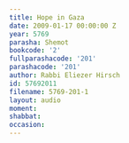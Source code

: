```yaml
---
title: Hope in Gaza
date: 2009-01-17 00:00:00 Z
year: 5769
parasha: Shemot
bookcode: '2'
fullparashacode: '201'
parashacode: '201'
author: Rabbi Eliezer Hirsch
id: 57692011
filename: 5769-201-1
layout: audio
moment: 
shabbat: 
occasion: 
---
```


